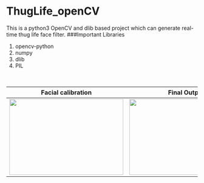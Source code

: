 # ThugLife_openCV
This is a python3 OpenCV and dlib based project which can generate real-time thug life face filter.
###Important Libraries 
1. opencv-python
2. numpy
3. dlib
4. PIL
</br>

|Facial calibration|Final Output|
|:----:|:----:|
|<img src="https://github.com/deepayannandy/ThugLife_openCV/blob/master/outputs/face_calib.gif" width="300" height="200" />|<img src="https://github.com/deepayannandy/ThugLife_openCV/blob/master/outputs/face_filter.gif" width="300" height="200" /> </br>|
